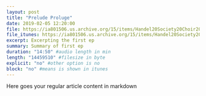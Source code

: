 ```yaml
---
layout: post
title: "Prelude Proluge"
date: 2019-02-05 12:20:00
file: https://ia801506.us.archive.org/15/items/Handel20Society20Choir2020Acis202620Galatea2020Part20II202012.20Would20you20gain/Handel%2520Society%2520Choir%2520-%2520Acis%2520%2526%2520Galatea%2520-%2520Part%2520II%2520-%252012.%2520Would%2520you%2520gain%2520the%2520tender%2520creature.mp3
file_itunes: https://ia801506.us.archive.org/15/items/Handel20Society20Choir2020Acis202620Galatea2020Part20II202012.20Would20you20gain/Handel%2520Society%2520Choir%2520-%2520Acis%2520%2526%2520Galatea%2520-%2520Part%2520II%2520-%252012.%2520Would%2520you%2520gain%2520the%2520tender%2520creature.mp3
excerpt: Excerpting the first ep
summary: Summary of first ep
duration: "14:50" #audio length in min
length: "14459510" #filesize in byte
explicit: "no" #other option is no
block: "no" #means is shown in itunes
---
```

Here goes your regular article content in markdown
